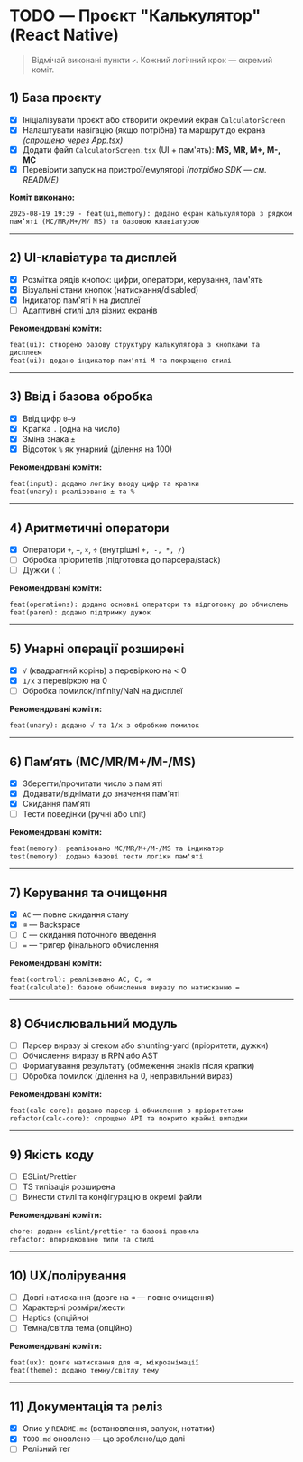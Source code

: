 # TODO — Проєкт "Калькулятор" (React Native)

> Відмічай виконані пункти `✔️`. Кожний логічний крок — окремий коміт.

## 1) База проєкту
- [x] Ініціалізувати проєкт або створити окремий екран `CalculatorScreen`
- [x] Налаштувати навігацію (якщо потрібна) та маршрут до екрана *(спрощено через App.tsx)*
- [x] Додати файл `CalculatorScreen.tsx` (UI + пам'ять): **MS, MR, M+, M-, MC**
- [x] Перевірити запуск на пристрої/емуляторі *(потрібно SDK — см. README)*

**Коміт виконано:**
```
2025-08-19 19:39 - feat(ui,memory): додано екран калькулятора з рядком пам’яті (MC/MR/M+/M/ MS) та базовою клавіатурою
```

---

## 2) UI-клавіатура та дисплей
- [x] Розмітка рядів кнопок: цифри, оператори, керування, пам'ять
- [x] Візуальні стани кнопок (натискання/disabled)
- [x] Індикатор пам'яті `M` на дисплеї
- [ ] Адаптивні стилі для різних екранів

**Рекомендовані коміти:**
```
feat(ui): створено базову структуру калькулятора з кнопками та дисплеєм
feat(ui): додано індикатор пам'яті M та покращено стилі
```

---

## 3) Ввід і базова обробка
- [x] Ввід цифр `0–9`
- [x] Крапка `.` (одна на число)
- [x] Зміна знака `±`
- [x] Відсоток `%` як унарний (ділення на 100)

**Рекомендовані коміти:**
```
feat(input): додано логіку вводу цифр та крапки
feat(unary): реалізовано ± та %
```

---

## 4) Аритметичні оператори
- [x] Оператори `+`, `−`, `×`, `÷` (внутрішні `+, -, *, /`)
- [ ] Обробка пріоритетів (підготовка до парсера/stack)
- [ ] Дужки `(` `)`

**Рекомендовані коміти:**
```
feat(operations): додано основні оператори та підготовку до обчислень
feat(paren): додано підтримку дужок
```

---

## 5) Унарні операції розширені
- [x] `√` (квадратний корінь) з перевіркою на < 0
- [x] `1/x` з перевіркою на 0
- [ ] Обробка помилок/Infinity/NaN на дисплеї

**Рекомендовані коміти:**
```
feat(unary): додано √ та 1/x з обробкою помилок
```

---

## 6) Пам’ять (МС/MR/M+/M-/MS)
- [x] Зберегти/прочитати число з пам'яті
- [x] Додавати/віднімати до значення пам'яті
- [x] Скидання пам'яті
- [ ] Тести поведінки (ручні або unit)

**Рекомендовані коміти:**
```
feat(memory): реалізовано MC/MR/M+/M-/MS та індикатор
test(memory): додано базові тести логіки пам'яті
```

---

## 7) Керування та очищення
- [x] `AC` — повне скидання стану
- [x] `⌫` — Backspace
- [ ] `C` — скидання поточного введення
- [ ] `=` — тригер фінального обчислення

**Рекомендовані коміти:**
```
feat(control): реалізовано AC, C, ⌫
feat(calculate): базове обчислення виразу по натисканню =
```

---

## 8) Обчислювальний модуль
- [ ] Парсер виразу зі стеком або shunting-yard (пріоритети, дужки)
- [ ] Обчислення виразу в RPN або AST
- [ ] Форматування результату (обмеження знаків після крапки)
- [ ] Обробка помилок (ділення на 0, неправильний вираз)

**Рекомендовані коміти:**
```
feat(calc-core): додано парсер і обчислення з пріоритетами
refactor(calc-core): спрощено API та покрито крайні випадки
```

---

## 9) Якість коду
- [ ] ESLint/Prettier
- [ ] TS типізація розширена
- [ ] Винести стилі та конфігурацію в окремі файли

**Рекомендовані коміти:**
```
chore: додано eslint/prettier та базові правила
refactor: впорядковано типи та стилі
```

---

## 10) UX/полірування
- [ ] Довгі натискання (довге на `⌫` — повне очищення)
- [ ] Характерні розміри/жести
- [ ] Haptics (опційно)
- [ ] Темна/світла тема (опційно)

**Рекомендовані коміти:**
```
feat(ux): довге натискання для ⌫, мікроанімації
feat(theme): додано темну/світлу тему
```

---

## 11) Документація та реліз
- [x] Опис у `README.md` (встановлення, запуск, нотатки)
- [x] `TODO.md` оновлено — що зроблено/що далі
- [ ] Релізний тег

